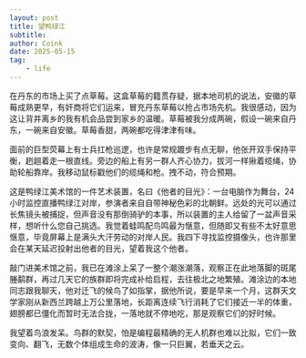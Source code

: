 ```yaml
---
layout: post
title: 望鸭绿江
subtitle: 
author: Coink
date: 2025-05-15
tag: 
    - life
---
```


在丹东的市场上买了点草莓。这盒草莓的籍贯存疑，据本地司机的说法，安徽的草莓成熟更早，有奸商将它们运来，冒充丹东草莓以抢占市场先机。我很感动，因为这让背井离乡的我有机会品尝到家乡的温暖。草莓被我分成两碗，假设一碗来自丹东，一碗来自安徽。草莓香甜，两碗都吃得津津有味。

面前的巨型荧幕上有士兵扛枪巡逻，也许是常规踱步有点无聊，他张开双手保持平衡，趔趄着走一根直线。旁边的船上有另一群人齐心协力，拔河一样揪着缆绳，协助轮船靠岸。我移动鼠标戳他们的缆绳和枪。拽不动，符合预期。

这是鸭绿江美术馆的一件艺术装置，名曰《他者的目光》：一台电脑作为舞台，24 小时监控直播鸭绿江对岸，参演者来自自带神秘色彩的北朝鲜。远处的光可以通过长焦镜头被捕捉，但声音没有那倒骑驴的本事，所以装置的主人给留了一盆声音采样，想听什么您自己挑选。我觉着蛙鸣配鸟鸣最为惬意，但随即又有些不太好意思惬意，毕竟屏幕上是满头大汗劳动的对岸人民。我四下寻找监控摄像头，也许那里会在某天延迟投射出他者的目光，望着我这个他者。

敲门进美术馆之前，我已在滩涂上呆了一整个潮涨潮落，观察正在此地落脚的斑尾塍鹬群，再过几天它的族群即将完成补给启程，去往极北之地繁殖。滩涂边的本地同志跟我聊天，他对迁飞的候鸟了如指掌，据他所说，要是早来一个月，这群天文学家刚从新西兰跨越上万公里落地，长距离连续飞行消耗了它们接近一半的体重，翅膀都已僵化而暂时无法合拢，一落地就不停地吃，那是观察它们的好时候。

我望着鸟浪发呆。鸟群的默契，怕是编程最精确的无人机群也难以比拟，它们一致变向、翻飞，无数个体组成生命的波涛，像一只巨翼，若垂天之云。


